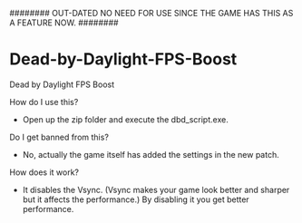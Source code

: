 ######## OUT-DATED NO NEED FOR USE SINCE THE GAME HAS THIS AS A FEATURE NOW. ########

# Dead-by-Daylight-FPS-Boost
Dead by Daylight FPS Boost

How do I use this?
- Open up the zip folder and execute the dbd_script.exe.

Do I get banned from this?
- No, actually the game itself has added the settings in the new patch.

How does it work?
- It disables the Vsync. (Vsync makes your game look better and sharper but it affects the performance.) By disabling it you get better performance. 
